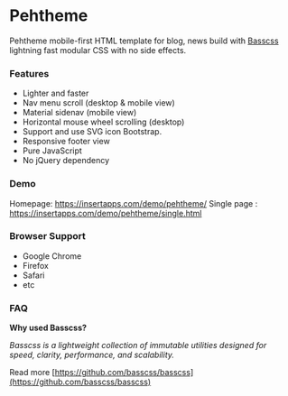 # Pehtheme
Pehtheme mobile-first HTML template for blog, news build with [Basscss](https://basscss.com/) lightning fast modular CSS with no side effects.

### Features

- Lighter and faster
- Nav menu scroll (desktop & mobile view) 
- Material sidenav (mobile view) 
- Horizontal mouse wheel scrolling (desktop) 
- Support and use SVG icon Bootstrap.
- Responsive footer view
- Pure JavaScript
- No jQuery dependency 

### Demo

Homepage: https://insertapps.com/demo/pehtheme/
Single page : https://insertapps.com/demo/pehtheme/single.html

### Browser Support

- Google Chrome
- Firefox
- Safari
- etc

### FAQ

**Why used Basscss?**

_Basscss is a lightweight collection of immutable utilities designed for speed, clarity, performance, and scalability._

Read more [https://github.com/basscss/basscss](https://github.com/basscss/basscss)
